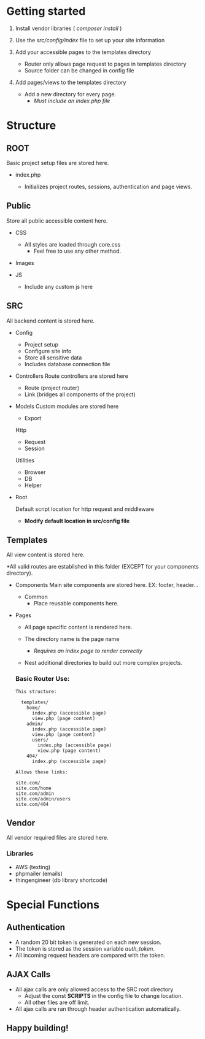 # Getting started

1. Install vendor libraries ( _composer install_ )

2. Use the _src/config/index_ file to set up your site information

3. Add your accessible pages to the templates directory

   - Router only allows page request to pages in templates directory
   - Source folder can be changed in config file

4. Add pages/views to the templates directory
   - Add a new directory for every page.
     - _Must include an index.php file_

# Structure

## ROOT

Basic project setup files are stored here.

- index.php

  - Initializes project routes, sessions, authentication and page views.

## Public

Store all public accessible content here.

- CSS

  - All styles are loaded through core.css
    - Feel free to use any other method.

- Images
- JS
  - Include any custom js here

## SRC

All backend content is stored here.

- Config

  - Project setup
  - Configure site info
  - Store all sensitive data
  - Includes database connection file

- Controllers
  Route controllers are stored here

  - Route (project router)
  - Link (bridges all components of the project)

- Models
  Custom modules are stored here

  - Export

  Http

  - Request
  - Session

  Utilities

  - Browser
  - DB
  - Helper

- Root

  Default script location for http request and middleware

  - **Modify default location in src/config file**

## Templates

All view content is stored here.

\*All valid routes are established in this folder (EXCEPT for your components directory).

- Components
  Main site components are stored here.
  EX: footer, header...

  - Common
    - Place reusable components here.

- Pages

  - All page specific content is rendered here.
  - The directory name is the page name

    - _Requires an index page to render correctly_

  - Nest additional directories to build out more complex projects.

  ### Basic Router Use:

      This structure:

        templates/
          home/
            index.php (accessible page)
            view.php (page content)
          admin/
            index.php (accessible page)
            view.php (page content)
            users/
              index.php (accessible page)
              view.php (page content)
          404/
            index.php (accessible page)

      Allows these links:

      site.com/
      site.com/home
      site.com/admin
      site.com/admin/users
      site.com/404

## Vendor

All vendor required files are stored here.

### Libraries

- AWS (texting)
- phpmailer (emails)
- thingengineer (db library shortcode)

# Special Functions

## Authentication

- A random 20 bit token is generated on each new session.
- The token is stored as the session variable _auth_token_.
- All incoming request headers are compared with the token.

## AJAX Calls

- All ajax calls are only allowed access to the SRC root directory
  - Adjust the const **SCRIPTS** in the config file to change location.
  - All other files are off limit.
- All ajax calls are ran through header authentication automatically.

## Happy building!
